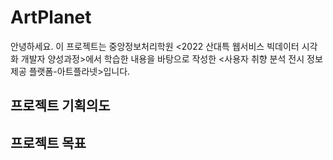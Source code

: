# ArtPlanet
안녕하세요. 이 프로젝트는 중앙정보처리학원 <2022 산대특 웹서비스 빅데이터 시각화 개발자 양성과정>에서 학습한 내용을 바탕으로 작성한 <사용자 취향 분석 전시 정보 제공 플랫폼-아트플라넷>입니다.

## 프로젝트 기획의도

## 프로젝트 목표
